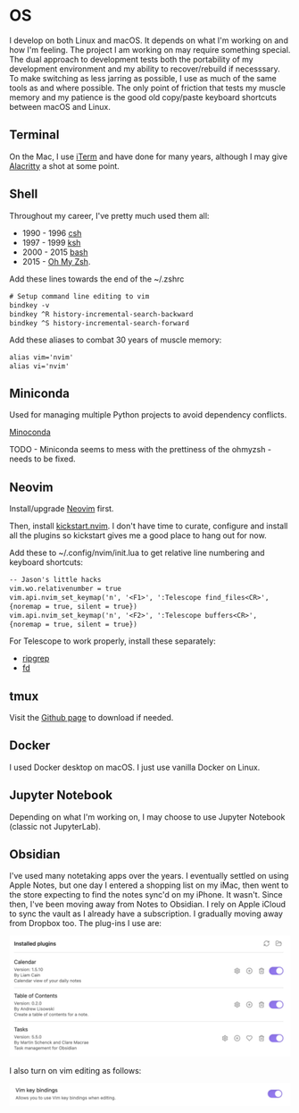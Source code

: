 # OS 

I develop on both Linux and macOS. It depends on what I'm working on and how I'm feeling. The project I am working on may require something special. The dual approach to development tests both the portability of my development environment and my ability to recover/rebuild if necesssary. To make switching as less jarring as possible, I use as much of the same tools as and where possible. The only point of friction that tests my muscle memory and my patience is the good old copy/paste keyboard shortcuts between macOS and Linux. 

## Terminal 

On the Mac, I use [iTerm](https://iterm2.com) and have done for many years, although I may give [Alacritty](https://github.com/alacritty/alacritty) a shot at some point.

## Shell

Throughout my career, I've pretty much used them all: 

- 1990 - 1996 [csh](https://en.wikipedia.org/wiki/C_shell)
- 1997 - 1999 [ksh](https://en.wikipedia.org/wiki/KornShell)
- 2000 - 2015 [bash](https://www.gnu.org/software/bash/)
- 2015 -      [Oh My Zsh](https://ohmyz.sh).

Add these lines towards the end of the ~/.zshrc

    # Setup command line editing to vim
    bindkey -v
    bindkey ^R history-incremental-search-backward 
    bindkey ^S history-incremental-search-forward

Add these aliases to combat 30 years of muscle memory:

    alias vim='nvim'
    alias vi='nvim'

## Miniconda

Used for managing multiple Python projects to avoid dependency conflicts.

[Minoconda](https://docs.anaconda.com/free/miniconda/index.html)

TODO - Miniconda seems to mess with the prettiness of the ohmyzsh - needs to be fixed.

## Neovim

Install/upgrade [Neovim](https://neovim.io) first.

Then, install [kickstart.nvim](https://github.com/nvim-lua/kickstart.nvim). I don't have time to curate, configure and install all the plugins so kickstart gives me a good place to hang out for now.

Add these to ~/.config/nvim/init.lua to get relative line numbering and keyboard shortcuts:

    -- Jason's little hacks
    vim.wo.relativenumber = true
    vim.api.nvim_set_keymap('n', '<F1>', ':Telescope find_files<CR>', {noremap = true, silent = true})
    vim.api.nvim_set_keymap('n', '<F2>', ':Telescope buffers<CR>', {noremap = true, silent = true})

For Telescope to work properly, install these separately:

 - [ripgrep](https://github.com/BurntSushi/ripgrep)
 - [fd](https://github.com/sharkdp/fd)

 ## tmux

Visit the [Github page](https://github.com/tmux/tmux/wiki) to download if needed. 

## Docker

I used Docker desktop on macOS. I just use vanilla Docker on Linux.

## Jupyter Notebook

Depending on what I'm working on, I may choose to use Jupyter Notebook (classic not JupyterLab). 

## Obsidian

I've used many notetaking apps over the years. I eventually settled on using Apple Notes, but one day I entered a shopping list on my iMac, then went to the store expecting to find the notes sync'd on my iPhone. It wasn't. Since then, I've been moving away from Notes to Obsidian. I rely on Apple iCloud to sync the vault as I already have a subscription. I gradually moving away from Dropbox too. The plug-ins I use are:

![Obsidian plugins](Obsidianplugins.png)

I also turn on vim editing as follows:

![Turning on VIM key bindings](Obsidianvim.png)



